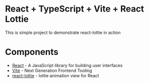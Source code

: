 # React + TypeScript + Vite + React Lottie

This is simple project to demonstrate react-lottie in action

# Components

- [React](https://reactjs.org) - A JavaScript library for building user interfaces
- [Vite](https://vitejs.dev) - Next Generation Frontend Tooling
- [react-lottie](https://github.com/chenqingspring/react-lottie) - lottie animation view for React

